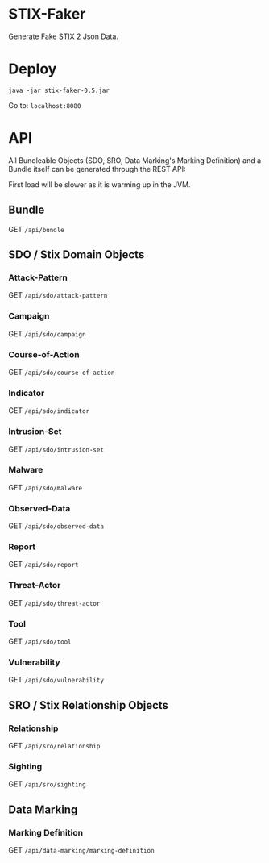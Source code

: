 # STIX-Faker

Generate Fake STIX 2 Json Data.

# Deploy

`java -jar stix-faker-0.5.jar`

Go to: `localhost:8080`

# API

All Bundleable Objects (SDO, SRO, Data Marking's Marking Definition) and a Bundle itself can be generated through the REST API:

First load will be slower as it is warming up in the JVM.


## Bundle

GET `/api/bundle`


## SDO / Stix Domain Objects

### Attack-Pattern

GET `/api/sdo/attack-pattern`

### Campaign

GET `/api/sdo/campaign`

### Course-of-Action

GET `/api/sdo/course-of-action`

### Indicator

GET `/api/sdo/indicator`

### Intrusion-Set

GET `/api/sdo/intrusion-set`

### Malware

GET `/api/sdo/malware`

### Observed-Data

GET `/api/sdo/observed-data`

### Report

GET `/api/sdo/report`

### Threat-Actor

GET `/api/sdo/threat-actor`

### Tool

GET `/api/sdo/tool`

### Vulnerability

GET `/api/sdo/vulnerability`


## SRO / Stix Relationship Objects

### Relationship

GET `/api/sro/relationship`

### Sighting

GET `/api/sro/sighting`


## Data Marking

### Marking Definition

GET `/api/data-marking/marking-definition`